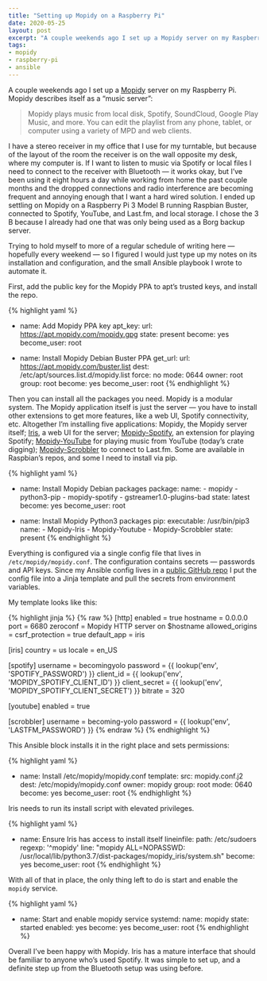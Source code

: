 ```yaml
---
title: "Setting up Mopidy on a Raspberry Pi"
date: 2020-05-25
layout: post
excerpt: "A couple weekends ago I set up a Mopidy server on my Raspberry Pi."
tags: 
- mopidy 
- raspberry-pi 
- ansible
---
```

A couple weekends ago I set up a [Mopidy](https://mopidy.com/) server on my Raspberry Pi. Mopidy describes itself as a &ldquo;music server&rdquo;:

> Mopidy plays music from local disk, Spotify, SoundCloud, Google Play Music, and more. You can edit the playlist from any phone, tablet, or computer using a variety of MPD and web clients. 

I have a stereo receiver in my office that I use for my turntable, but because of the layout of the room the receiver is on the wall opposite my desk, where my computer is. If I want to listen to music via Spotify or local files I need to connect to the receiver with Bluetooth &#x2014; it works okay, but I&rsquo;ve been using it eight hours a day while working from home the past couple months and the dropped connections and radio interference are becoming frequent and annoying enough that I want a hard wired solution. I ended up settling on Mopidy on a Raspberry Pi 3 Model B running Raspbian Buster, connected to Spotify, YouTube, and Last.fm, and local storage. I chose the 3 B because I already had one that was only being used as a Borg backup server.

Trying to hold myself to more of a regular schedule of writing here &#x2014; hopefully every weekend &#x2014; so I figured I would just type up my notes on its installation and configuration, and the small Ansible playbook I wrote to automate it.

First, add the public key for the Mopidy PPA to apt&rsquo;s trusted keys, and install the repo.

{% highlight yaml %}
- name: Add Mopidy PPA key
  apt_key:
    url: https://apt.mopidy.com/mopidy.gpg
    state: present
  become: yes
  become_user: root

- name: Install Mopidy Debian Buster PPA
  get_url:
    url: https://apt.mopidy.com/buster.list
    dest: /etc/apt/sources.list.d/mopidy.list
    force: no
    mode: 0644
    owner: root
    group: root
  become: yes
  become_user: root
{% endhighlight %}

Then you can install all the packages you need. Mopidy is a modular system. The Mopidy application itself is just the server &#x2014; you have to install other extensions to get more features, like a web UI, Spotify connectivity, etc. Altogether I&rsquo;m installing five applications: Mopidy, the Mopidy server itself; [Iris](https://github.com/jaedb/Iris), a web UI for the server; [Mopidy-Spotify](https://github.com/mopidy/mopidy-spotify), an extension for playing Spotify; [Mopidy-YouTube](https://github.com/natumbri/mopidy-youtube) for playing music from YouTube (today&rsquo;s crate digging); [Mopidy-Scrobbler](https://github.com/mopidy/mopidy-scrobbler) to connect to Last.fm. Some are available in Raspbian&rsquo;s repos, and some I need to install via pip.

{% highlight yaml %}
- name: Install Mopidy Debian packages
  package:
    name:
      - mopidy
      - python3-pip
      - mopidy-spotify
      - gstreamer1.0-plugins-bad
    state: latest
  become: yes
  become_user: root

- name: Install Mopidy Python3 packages
  pip:
    executable: /usr/bin/pip3
    name:
      - Mopidy-Iris
      - Mopidy-Youtube
      - Mopidy-Scrobbler
    state: present
{% endhighlight %}

Everything is configured via a single config file that lives in `/etc/mopidy/mopidy.conf`. The configuration contains secrets &#x2014; passwords and API keys. Since my Ansible config lives in a [public GitHub repo](https://github.com/kylerjohnston/ansible/) I put the config file into a Jinja template and pull the secrets from environment variables.

My template looks like this:

{% highlight jinja %}
{% raw %}
[http]
enabled = true
hostname = 0.0.0.0
port = 6680
zeroconf = Mopidy HTTP server on $hostname
allowed_origins = 
csrf_protection = true
default_app = iris

[iris]
country = us
locale = en_US

[spotify]
username = becomingyolo
password = {{ lookup('env', 'SPOTIFY_PASSWORD') }}
client_id = {{ lookup('env', 'MOPIDY_SPOTIFY_CLIENT_ID') }}
client_secret = {{ lookup('env', 'MOPIDY_SPOTIFY_CLIENT_SECRET') }}
bitrate = 320

[youtube]
enabled = true

[scrobbler]
username = becoming-yolo
password = {{ lookup('env', 'LASTFM_PASSWORD') }}
{% endraw %}
{% endhighlight %}

This Ansible block installs it in the right place and sets permissions:

{% highlight yaml %}
- name: Install /etc/mopidy/mopidy.conf
  template:
    src: mopidy.conf.j2
    dest: /etc/mopidy/mopidy.conf
    owner: mopidy
    group: root
    mode: 0640
  become: yes
  become_user: root
{% endhighlight %}

Iris needs to run its install script with elevated privileges.

{% highlight yaml %}
- name: Ensure Iris has access to install itself
  lineinfile:
    path: /etc/sudoers
    regexp: '^mopidy'
    line: "mopidy ALL=NOPASSWD: /usr/local/lib/python3.7/dist-packages/mopidy_iris/system.sh"
  become: yes
  become_user: root
{% endhighlight %}

With all of that in place, the only thing left to do is start and enable the `mopidy` service.

{% highlight yaml %}
- name: Start and enable mopidy service
  systemd:
    name: mopidy
    state: started
    enabled: yes
  become: yes
  become_user: root
{% endhighlight %}

Overall I&rsquo;ve been happy with Mopidy. Iris has a mature interface that should be familiar to anyone who&rsquo;s used Spotify. It was simple to set up, and a definite step up from the Bluetooth setup was using before.
